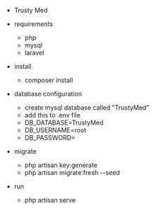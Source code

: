 * Trusty Med

* requirements
    * php
    * mysql
    * laravel

* install 
    * composer install

* database configuration
    * create mysql database called "TrustyMed"
    * add this to .env file
    * DB_DATABASE=TrustyMed
    * DB_USERNAME=root
    * DB_PASSWORD=

* migrate
    * php artisan key:generate
    * php artisan migrate:fresh --seed

* run
    * php artisan serve